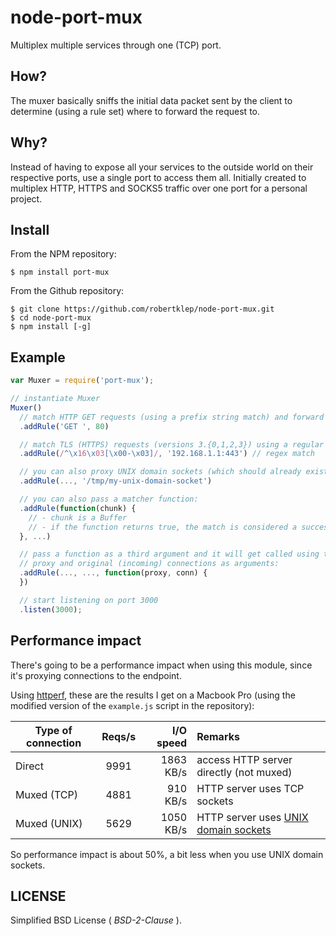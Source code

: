# node-port-mux

Multiplex multiple services through one (TCP) port.

## How?

The muxer basically sniffs the initial data packet sent by the client to
determine (using a rule set) where to forward the request to.

## Why?

Instead of having to expose all your services to the outside world on their
respective ports, use a single port to access them all. Initially created
to multiplex HTTP, HTTPS and SOCKS5 traffic over one port for a personal
project.

## Install
From the NPM repository:
```
$ npm install port-mux
```

From the Github repository:
```
$ git clone https://github.com/robertklep/node-port-mux.git
$ cd node-port-mux
$ npm install [-g]
```

## Example

```javascript
var Muxer = require('port-mux');

// instantiate Muxer
Muxer()
  // match HTTP GET requests (using a prefix string match) and forward them to localhost:80
  .addRule('GET ', 80)

  // match TLS (HTTPS) requests (versions 3.{0,1,2,3}) using a regular expression
  .addRule(/^\x16\x03[\x00-\x03]/, '192.168.1.1:443') // regex match

  // you can also proxy UNIX domain sockets (which should already exist when you call .addRule()):
  .addRule(..., '/tmp/my-unix-domain-socket')

  // you can also pass a matcher function:
  .addRule(function(chunk) {
    // - chunk is a Buffer
    // - if the function returns true, the match is considered a success.
  }, ...)

  // pass a function as a third argument and it will get called using the
  // proxy and original (incoming) connections as arguments:
  .addRule(..., ..., function(proxy, conn) {
  })

  // start listening on port 3000
  .listen(3000);
```

## Performance impact

There's going to be a performance impact when using this module, since it's
proxying connections to the endpoint.

Using [httperf](http://www.hpl.hp.com/research/linux/httperf/), these are the
results I get on a Macbook Pro (using the modified version of the `example.js`
script in the repository):

Type of connection | Reqs/s | I/O speed | Remarks
------------------ |:------:| ---------:|:-------
Direct             | 9991   | 1863 KB/s | access HTTP server directly (not muxed)
Muxed (TCP)        | 4881   |  910 KB/s | HTTP server uses TCP sockets
Muxed (UNIX)       | 5629   | 1050 KB/s | HTTP server uses [UNIX domain sockets](http://nodejs.org/api/net.html#net_net_connect_path_connectlistener)

So performance impact is about 50%, a bit less when you use UNIX domain
sockets.

## LICENSE

Simplified BSD License ( *BSD-2-Clause* ).
